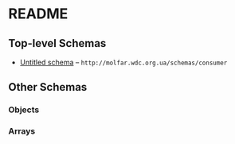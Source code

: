 # README

## Top-level Schemas

*   [Untitled schema](./undefined.md) – `http://molfar.wdc.org.ua/schemas/consumer`

## Other Schemas

### Objects



### Arrays

